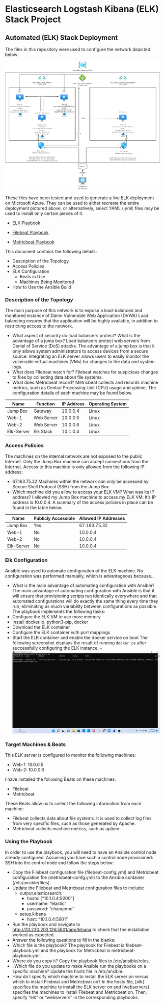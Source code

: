 # Elasticsearch Logstash Kibana (ELK) Stack Project
## Automated (ELK) Stack Deployment
The files in this repository were used to configure the network depicted below:

![Network Diagram](Images/Network_Diagram.png)

These files have been tested and used to generate a live ELK deployment on Microsoft Azure. They can be used to either recreate the entire deployment pictured above, or alternatively, select YAML (.yml) files may be used to install only certain pieces of it.

- [ELK Playbook](Ansible/install-elk.yml)

- [Filebeat Playbook](Ansible/filebeat-playbook.yml)
 
- [Metricbeat Playbook](/Ansible/metricbeat-playbook.yml)

This document contains the following details:
- Description of the Topology
- Access Policies
- ELK Configuration
  - Beats in Use
  - Machines Being Monitored
- How to Use the Ansible Build
### Description of the Topology
The main purpose of this network is to expose a load-balanced and monitored instance of Damn Vulnerable Web Application (DVWA)
Load balancing ensures that the application will be highly available, in addition to restricting access to the network.
- What aspect of security do load balancers protect? What is the advantage of a jump box? Load balancers protect web servers from Denial of Service (DoS) attacks. The advantage of a jump box is that it only allows system administrators to access devices from a secure source.
Integrating an ELK server allows users to easily monitor the vulnerable virtual machines (VMs) for changes to the data and system logs.
- What does Filebeat watch for? Filebeat watches for suspicious changes to files by collecting data about file systems.
- What does Metricbeat record? Metricbeat collects and records machine metrics, such as Central Processing Unit (CPU) usage and uptime.
The configuration details of each machine may be found below.

| Name       | Function   | IP Address | Operating System |
|------------|------------|------------|------------------|
| Jump Box   | Gateway    | 10.0.0.4   | Linux            |
| Web-1      | Web Server | 10.0.0.5   | Linux            |
| Web-2      | Web Server | 10.0.0.6   | Linux            |
| Elk-Server | Elk Stack  | 10.1.0.4   | Linux            |

### Access Policies
The machines on the internal network are not exposed to the public Internet. 
Only the Jump Box machine can accept connections from the Internet. Access to this machine is only allowed from the following IP address:
- 67.163.75.32
Machines within the network can only be accessed by Secure Shell Protocol (SSH) from the Jump Box.
- Which machine did you allow to access your ELK VM? What was its IP address? I allowed my Jump Box machine to access my ELK VM. It’s IP address is 10.0.0.4.
A summary of the access policies in place can be found in the table below.

| Name       | Publicly Accessible | Allowed IP Addresses |
|------------|---------------------|----------------------|
| Jump Box   | Yes                 | 67.163.75.32         |
| Web-1      | No                  | 10.0.0.4             |
| Web-2      | No                  | 10.0.0.4             |
| Elk-Server | No                  | 10.0.0.4             |

### Elk Configuration
Ansible was used to automate configuration of the ELK machine. No configuration was performed manually, which is advantageous because...
- What is the main advantage of automating configuration with Ansible? The main advantage of automating configuration with Ansible is that it will ensure that provisioning scripts run identically everywhere and that automated configurations will do exactly the same thing every time they run, eliminating as much variability between configurations as possible.
The playbook implements the following tasks:
- Configure the ELK VM to use more memory
- Install docker.io, python3-pip, docker
- Download the ELK container
- Configure the ELK container with port mappings
- Start the ELK container and enable the docker service on boot
The following screenshot displays the result of running `docker ps` after successfully configuring the ELK instance.
-![docker ps](Images/docker_ps.png)
### Target Machines & Beats
This ELK server is configured to monitor the following machines:
- Web-1: 10.0.0.5
- Web-2: 10.0.0.6

I have installed the following Beats on these machines:
- Filebeat
- Metricbeat

These Beats allow us to collect the following information from each machine:

- Filebeat collects data about file systems. It is used to collect log files from very specific files, such as those generated by Apache.
- Metricbeat collects machine metrics, such as uptime.
### Using the Playbook
In order to use the playbook, you will need to have an Ansible control node already configured. Assuming you have such a control node provisioned: 
SSH into the control node and follow the steps below:
- Copy the Filebeat configuration file (filebeat-config.yml) and Metricbeat configuration file (metricbeat-confg.yml) to the Ansible container (/etc/ansible/files).
- Update the Filebeat and Metricbeat configuration files to include:
  - output.elasticsearch:
    - hosts: [“10.1.0.4:9200”]
    - username: “elastic”
    - password: “changeme”
  - setup.kibana
    - host: “10.1.0.4:5601” 
- Run the playbook and navigate to http://20.230.203.126:5601/app/kibana to check that the installation worked as expected.
- Answer the following questions to fill in the blanks:
- Which file is the playbook? The playbook for Filebeat is filebeat-playbook.yml and the playbook for Metricbeat is metricbeat-playbook.yml.
- Where do you copy it? Copy the playbook files to /etc/ansible/roles.
- _Which file do you update to make Ansible run the playbooks on a specific machine? Update the hosts file in /etc/ansible. 
- How do I specify which machine to install the ELK server on versus which to install Filebeat and Metricbeat on? In the hosts file, [elk] specifies the machine to install the ELK server on and [webservers] specifies the machines to install Filebeat and Metricbeat on. Then, specify “elk” or “webservers” in the corresponding playbooks. 

